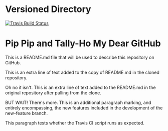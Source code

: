 # Versioned Directory

[ ![Travis Build Status](https://travis-ci.org/JDelve/versioned_dir.svg?branch=master) ](https://travis-ci.org/JDelve/versioned_dir)

# Pip Pip and Tally-Ho My Dear GitHub

This is a README.md file that will be used to describe this 
repository on GitHub.

This is an extra line of text added to the copy 
of README.md in the cloned repository.

Oh no it isn't. This is an extra line of text added to the 
README.md in the original repository after pulling from 
the clone.

BUT WAIT! There's more. This is an additional paragraph 
marking, and entirely encompassing, the new features 
included in the development of the new-feature branch.

This paragraph tests whether the Travis CI script runs 
as expected.
